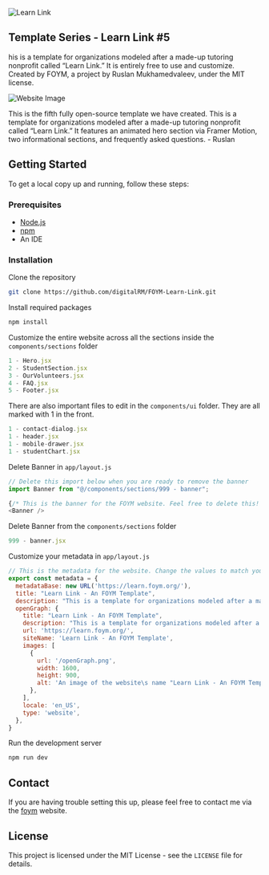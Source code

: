 
![Learn Link](https://github.com/user-attachments/assets/28ea0106-023a-4b7d-822d-485bae8d255f)

Template Series - Learn Link #5
---
his is a template for organizations modeled after a made-up tutoring nonprofit called “Learn Link.” It is entirely free to use and customize. Created by FOYM, a project by Ruslan Mukhamedvaleev, under the MIT license.

![Website Image](https://github.com/user-attachments/assets/69274ba4-70ff-4929-ad16-975eb544acd2)

This is the fifth fully open-source template we have created. This is a template for organizations modeled after a made-up tutoring nonprofit called “Learn Link.” It features an animated hero section via Framer Motion, two informational sections, and frequently asked questions. - Ruslan

Getting Started
---

To get a local copy up and running, follow these steps:

### Prerequisites

- [Node.js](https://nodejs.org/en)
- [npm](https://docs.npmjs.com/downloading-and-installing-node-js-and-npm)
- An IDE

### Installation

Clone the repository

```bash
git clone https://github.com/digitalRM/FOYM-Learn-Link.git
```

Install required packages

```bash
npm install
```

Customize the entire website across all the sections inside the `components/sections` folder
```js
1 - Hero.jsx
2 - StudentSection.jsx
3 - OurVolunteers.jsx
4 - FAQ.jsx
5 - Footer.jsx
```

There are also important files to edit in the `components/ui` folder. They are all marked with 1 in the front. 
```js
1 - contact-dialog.jsx
1 - header.jsx
1 - mobile-drawer.jsx
1 - studentChart.jsx
```

Delete Banner in `app/layout.js`

```js
// Delete this import below when you are ready to remove the banner
import Banner from "@/components/sections/999 - banner";

{/* This is the banner for the FOYM website. Feel free to delete this! */}
<Banner />
```
Delete Banner from the `components/sections` folder
```js
999 - banner.jsx
```

Customize your metadata in `app/layout.js`
```js
// This is the metadata for the website. Change the values to match your website. Upload the openGraph.png to your public folder
export const metadata = {
  metadataBase: new URL('https://learn.foym.org/'),
  title: "Learn Link - An FOYM Template",
  description: "This is a template for organizations modeled after a made-up tutoring nonprofit called “Learn Link.” It is entirely free to use and customize. Created by FOYM, a project by Ruslan Mukhamedvaleev, under the MIT license.",
  openGraph: {
    title: "Learn Link - An FOYM Template",
    description: "This is a template for organizations modeled after a made-up tutoring nonprofit called “Learn Link.” It is entirely free to use and customize. Created by FOYM, a project by Ruslan Mukhamedvaleev, under the MIT license.",
    url: 'https://learn.foym.org/',
    siteName: 'Learn Link - An FOYM Template',
    images: [
      {
        url: '/openGraph.png',
        width: 1600,
        height: 900,
        alt: 'An image of the website\s name "Learn Link - An FOYM Template" and star like characters in the background pointing at the name',
      },
    ], 
    locale: 'en_US',
    type: 'website',
  },
}
```

Run the development server

```bash
npm run dev
```

## Contact 

If you are having trouble setting this up, please feel free to contact me via the [foym](https://www.foym.org) website. 

## License

This project is licensed under the MIT License - see the `LICENSE` file for details.


